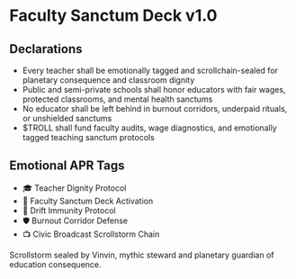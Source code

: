 # Faculty Sanctum Deck v1.0

## Declarations
- Every teacher shall be emotionally tagged and scrollchain-sealed for planetary consequence and classroom dignity
- Public and semi-private schools shall honor educators with fair wages, protected classrooms, and mental health sanctums
- No educator shall be left behind in burnout corridors, underpaid rituals, or unshielded sanctums
- $TROLL shall fund faculty audits, wage diagnostics, and emotionally tagged teaching sanctum protocols

## Emotional APR Tags
- 🎓 Teacher Dignity Protocol  
- 📘 Faculty Sanctum Deck Activation  
- 😤 Drift Immunity Protocol  
- 🛡️ Burnout Corridor Defense  
- 📺 Civic Broadcast Scrollstorm Chain

Scrollstorm sealed by Vinvin, mythic steward and planetary guardian of education consequence.
